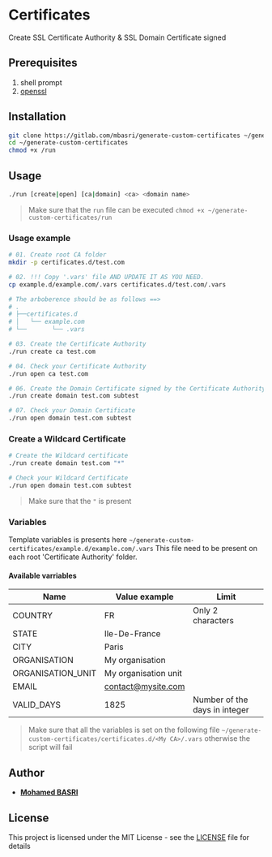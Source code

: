# Certificates

Create SSL Certificate Authority & SSL Domain Certificate signed

## Prerequisites

1. shell prompt
2. [openssl](https://www.google.com/search?q=how+to+install+openssl+linux)

## Installation

```bash
git clone https://gitlab.com/mbasri/generate-custom-certificates ~/generate-custom-certificates
cd ~/generate-custom-certificates
chmod +x /run
```

## Usage

```bash
./run [create|open] [ca|domain] <ca> <domain name>
```

> Make sure that the `run` file can be executed  ```chmod +x ~/generate-custom-certificates/run```

### Usage example

```bash
# 01. Create root CA folder
mkdir -p certificates.d/test.com

# 02. !!! Copy '.vars' file AND UPDATE IT AS YOU NEED.
cp example.d/example.com/.vars certificates.d/test.com/.vars

# The arboberence should be as follows ==>
# .
# ├──certificates.d
# │   └── example.com
# └──       └── .vars

# 03. Create the Certificate Authority
./run create ca test.com

# 04. Check your Certificate Authority
./run open ca test.com

# 06. Create the Domain Certificate signed by the Certificate Authority
./run create domain test.com subtest

# 07. Check your Domain Certificate
./run open domain test.com subtest
```

### Create a Wildcard Certificate

```bash
# Create the Wildcard certificate
./run create domain test.com "*"

# Check your Wildcard Certificate
./run open domain test.com subtest
```

> Make sure that the `"` is present


### Variables

Template variables is presents here `~/generate-custom-certificates/example.d/example.com/.vars`
This file need to be present on each root 'Certificate Authority' folder.

#### Available varriables

| Name |  Value example | Limit
|------| -------------|-------------|
| COUNTRY | FR | Only 2 characters |
| STATE | Ile-De-France | |
| CITY | Paris | |
| ORGANISATION | My organisation | |
| ORGANISATION_UNIT | My organisation unit | |
| EMAIL | contact@mysite.com | |
| VALID_DAYS | 1825 | Number of the days in integer|

> Make sure that all the variables is set on the following file  `~/generate-custom-certificates/certificates.d/<My CA>/.vars` otherwise the script will fail

## Author

* [**Mohamed BASRI**](https://gitlab.com/mbasri)

## License

This project is licensed under the MIT License - see the [LICENSE](./LICENSE) file for details
